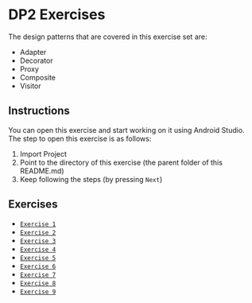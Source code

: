# DP2 Exercises
The design patterns that are covered in this exercise set are:

* Adapter
* Decorator
* Proxy
* Composite
* Visitor

## Instructions

You can open this exercise and start working on it using Android Studio. The step to open this exercise is as follows:
1. Import Project
2. Point to the directory of this exercise (the parent folder of this README.md)
3. Keep following the steps (by pressing `Next`)

## Exercises

* [`Exercise 1`](src/ch/epfl/sweng/exercises/exercise1)
* [`Exercise 2`](src/ch/epfl/sweng/exercises/exercise2)
* [`Exercise 3`](src/ch/epfl/sweng/exercises/exercise3)
* [`Exercise 4`](src/ch/epfl/sweng/exercises/exercise4)
* [`Exercise 5`](src/ch/epfl/sweng/exercises/exercise5)
* [`Exercise 6`](src/ch/epfl/sweng/exercises/exercise6)
* [`Exercise 7`](src/ch/epfl/sweng/exercises/exercise7)
* [`Exercise 8`](src/ch/epfl/sweng/exercises/exercise8)
* [`Exercise 9`](src/ch/epfl/sweng/exercises/exercise9)
